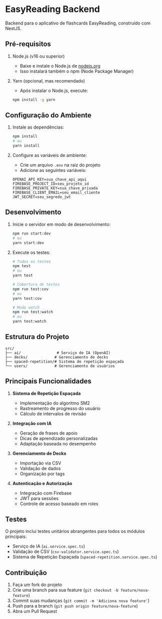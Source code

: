 # EasyReading Backend

Backend para o aplicativo de flashcards EasyReading, construído com NestJS.

## Pré-requisitos

1. Node.js (v16 ou superior)
   - Baixe e instale o Node.js de [nodejs.org](https://nodejs.org/)
   - Isso instalará também o npm (Node Package Manager)

2. Yarn (opcional, mas recomendado)
   - Após instalar o Node.js, execute:
   ```bash
   npm install -g yarn
   ```

## Configuração do Ambiente

1. Instale as dependências:
   ```bash
   npm install
   # ou
   yarn install
   ```

2. Configure as variáveis de ambiente:
   - Crie um arquivo `.env` na raiz do projeto
   - Adicione as seguintes variáveis:
   ```env
   OPENAI_API_KEY=sua_chave_api_aqui
   FIREBASE_PROJECT_ID=seu_projeto_id
   FIREBASE_PRIVATE_KEY=sua_chave_privada
   FIREBASE_CLIENT_EMAIL=seu_email_cliente
   JWT_SECRET=seu_segredo_jwt
   ```

## Desenvolvimento

1. Inicie o servidor em modo de desenvolvimento:
   ```bash
   npm run start:dev
   # ou
   yarn start:dev
   ```

2. Execute os testes:
   ```bash
   # Todos os testes
   npm test
   # ou
   yarn test

   # Cobertura de testes
   npm run test:cov
   # ou
   yarn test:cov

   # Modo watch
   npm run test:watch
   # ou
   yarn test:watch
   ```

## Estrutura do Projeto

```
src/
├── ai/                # Serviço de IA (OpenAI)
├── decks/            # Gerenciamento de decks
├── spaced-repetition/# Sistema de repetição espaçada
└── users/            # Gerenciamento de usuários
```

## Principais Funcionalidades

1. **Sistema de Repetição Espaçada**
   - Implementação do algoritmo SM2
   - Rastreamento de progresso do usuário
   - Cálculo de intervalos de revisão

2. **Integração com IA**
   - Geração de frases de apoio
   - Dicas de aprendizado personalizadas
   - Adaptação baseada no desempenho

3. **Gerenciamento de Decks**
   - Importação via CSV
   - Validação de dados
   - Organização por tags

4. **Autenticação e Autorização**
   - Integração com Firebase
   - JWT para sessões
   - Controle de acesso baseado em roles

## Testes

O projeto inclui testes unitários abrangentes para todos os módulos principais:

- Serviço de IA (`ai.service.spec.ts`)
- Validação de CSV (`csv-validator.service.spec.ts`)
- Sistema de Repetição Espaçada (`spaced-repetition.service.spec.ts`)

## Contribuição

1. Faça um fork do projeto
2. Crie uma branch para sua feature (`git checkout -b feature/nova-feature`)
3. Commit suas mudanças (`git commit -m 'Adiciona nova feature'`)
4. Push para a branch (`git push origin feature/nova-feature`)
5. Abra um Pull Request
